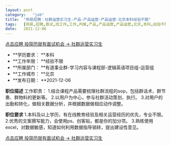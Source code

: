 ```yaml
---
layout:	post
category:	"job"
title:	"网易招聘：社群运营实习生-产品-产品运营-产品运营-北京本科经验不限"
tags:	[网易,招聘,面试,找工作,工作,内推,产品,产品运营,产品运营,北京,本科,经验不限]
date:	2021-12-06
---
```


[点击应聘 投简历就有面试机会 -> 社群运营实习生](http://mobile.bole.netease.com/bole/boleDetail?id=13847&employeeId=346f03c3cda5f04c&key=all)



- **学历要求： **本科
- **工作年限： **经验不限
- **所属部门： **有道事业群-学习内容与课程部-逻辑英语项目组-运营组
- **工作城市： **北京
- **发布日期： **2021-12-06



**职位描述**
工作职责：
1.结合课程产品需要梳理社群流程的sop，包括群话术、群节奏、群物料的更新等。
2.以用户为中心，参与社群活动策划、执行。
3.对用户的出勤和转化，做相关数据分析，并根据数据做相应动作调整。




**职位要求**
1.本科及以上学历，有在线教育经验及相关运营经历的优先，专业不限。
2.优秀的文案撰写能力，会使用ps、创客贴，都是你的加分项。
3.熟练使用excel，对数据敏感，知道如何利用数据指导销转，提出建设性意见。



[点击应聘 投简历就有面试机会 -> 社群运营实习生](http://mobile.bole.netease.com/bole/boleDetail?id=13847&employeeId=346f03c3cda5f04c&key=all)